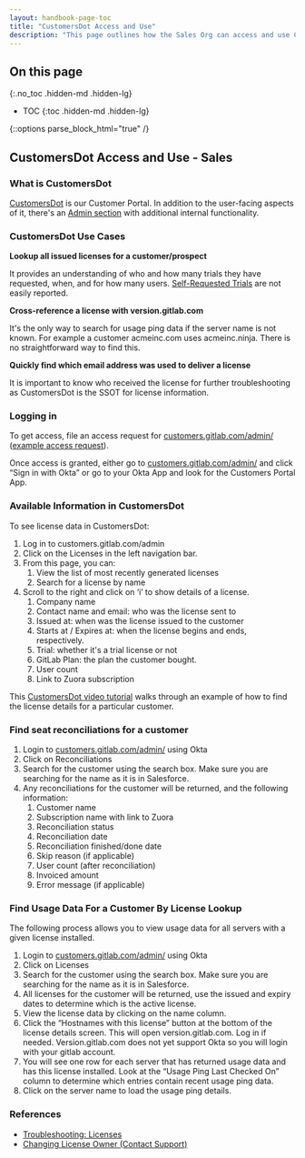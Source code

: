 ```yaml
---
layout: handbook-page-toc
title: "CustomersDot Access and Use"
description: "This page outlines how the Sales Org can access and use CustomersDot in support of their customers, including troubleshooting steps."
---
```


## On this page
{:.no_toc .hidden-md .hidden-lg}

- TOC
{:toc .hidden-md .hidden-lg}

{::options parse_block_html="true" /}


## CustomersDot Access and Use - Sales

### What is CustomersDot

[CustomersDot](https://customers.gitlab.com) is our Customer Portal. In addition to the user-facing aspects of it, there's an [Admin section](https://customers.gitlab.com/admin) with additional internal functionality.

### CustomersDot Use Cases

**Lookup all issued licenses for a customer/prospect**

It provides an understanding of who and how many trials they have requested, when, and for how many users. [Self-Requested Trials](https://about.gitlab.com/free-trial/self-managed/) are not easily reported.

**Cross-reference a license with version.gitlab.com**

It's the only way to search for usage ping data if the server name is not known. For example a customer acmeinc.com uses acmeinc.ninja. There is no straightforward way to find this.

**Quickly find which email address was used to deliver a license**

It is important to know who received the license for further troubleshooting as CustomersDot is the SSOT for license information.

### Logging in

To get access, file an access request for [customers.gitlab.com/admin/](https://customers.gitlab.com/admin/sign_in) ([example access request](https://gitlab.com/gitlab-com/team-member-epics/access-requests/-/issues/14359)).

Once access is granted, either go to [customers.gitlab.com/admin/](https://customers.gitlab.com/admin/sign_in) and click “Sign in with Okta” or go to your Okta App and look for the Customers Portal App.

### Available Information in CustomersDot

To see license data in CustomersDot:

1. Log in to customers.gitlab.com/admin
1. Click on the Licenses in the left navigation bar.
1. From this page, you can:
   1. View the list of most recently generated licenses
   1. Search for a license by name
1. Scroll to the right and click on ‘i’ to show details of a license.  
   1. Company name
   1. Contact name and email: who was the license sent to
   1. Issued at: when was the license issued to the customer
   1. Starts at / Expires at: when the license begins and ends, respectively.
   1. Trial: whether it's a trial license or not
   1. GitLab Plan: the plan the customer bought.
   1. User count
   1. Link to Zuora subscription  

This [CustomersDot video tutorial](https://gitlab.edcast.com/insights/card-e7589a95-0229-4d20-9c54-ee84750020df) walks through an example of how to find the license details for a particular customer. 


### Find seat reconciliations for a customer

1. Login to [customers.gitlab.com/admin/](https://customers.gitlab.com/admin/sign_in) using Okta
1. Click on Reconciliations
1. Search for the customer using the search box. Make sure you are searching for the name as it is in Salesforce.
1. Any reconciliations for the customer will be returned, and the following information:
   1. Customer name
   1. Subscription name with link to Zuora
   1. Reconciliation status
   1. Reconciliation date
   1. Reconciliation finished/done date
   1. Skip reason (if applicable)
   1. User count (after reconciliation)
   1. Invoiced amount
   1. Error message (if applicable)

### Find Usage Data For a Customer By License Lookup

The following process allows you to view usage data for all servers with a given license installed.

1. Login to [customers.gitlab.com/admin/](https://customers.gitlab.com/admin/sign_in) using Okta
1. Click on Licenses
1. Search for the customer using the search box. Make sure you are searching for the name as it is in Salesforce.
1. All licenses for the customer will be returned, use the issued and expiry dates to determine which is the active license.
1. View the license data by clicking on the name column.
1. Click the “Hostnames with this license” button at the bottom of the license details screen. This will open version.gitlab.com. Log in if needed. Version.gitlab.com does not yet support Okta so you will login with your gitlab account.
1. You will see one row for each server that has returned usage data and has this license installed. Look at the “Usage Ping Last Checked On” column to determine which entries contain recent usage ping data.
1. Click on the server name to load the usage ping details.

### References

- [Troubleshooting: Licenses](https://about.gitlab.com/handbook/business-technology/enterprise-applications/quote-to-cash/troubleshooting/#licenses)
- [Changing License Owner (Contact Support)](https://about.gitlab.com//handbook/business-technology/enterprise-applications/quote-to-cash/troubleshooting/#how-do-i-change-the-license-owner-for-self-managed-instances-with-licensegitlab)
